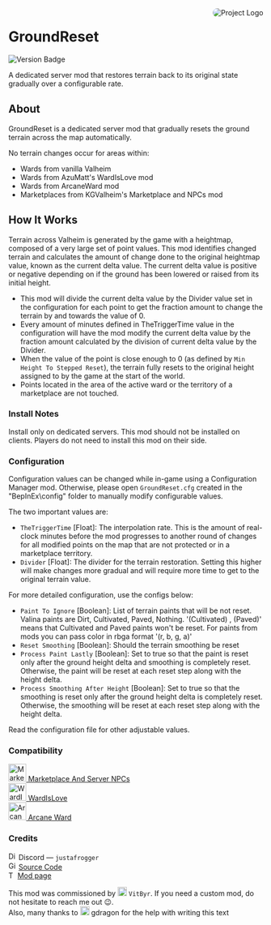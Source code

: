 <img src="https://gcdn.thunderstore.io/live/repository/icons/Frogger-GroundReset-2.7.1.png.128x128_q95.png" align="right" alt="Project Logo" style="border-radius: 10px;">

# GroundReset

![Version Badge](https://img.shields.io/badge/version-2.7.1-green.svg)

A dedicated server mod that restores terrain back to its original state gradually over a configurable rate.

## About

GroundReset is a dedicated server mod that gradually resets the ground terrain across the map automatically.

No terrain changes occur for areas within:

- Wards from vanilla Valheim
- Wards from AzuMatt's WardIsLove mod
- Wards from ArcaneWard mod
- Marketplaces from KGValheim's Marketplace and NPCs mod

## How It Works

Terrain across Valheim is generated by the game with a heightmap, composed of a very large set of point values. This mod
identifies changed terrain and calculates the amount of change done to the original heightmap value, known as the
current delta value. The current delta value is positive or negative depending on if the ground has been lowered or
raised from its initial height.

- This mod will divide the current delta value by the Divider value set in the configuration for each point to get the
  fraction amount to change the terrain by and towards the value of 0.
- Every amount of minutes defined in TheTriggerTime value in the configuration will have the mod modify the current
  delta value by the fraction amount calculated by the division of current delta value by the Divider.
- When the value of the point is close enough to 0 (as defined by ``Min Height To Stepped Reset``), the terrain fully
  resets to the original height assigned to by the game at the start of the world.
- Points located in the area of the active ward or the territory of a marketplace are not touched.

### Install Notes

Install only on dedicated servers. This mod should not be installed on clients. Players do not need to install this mod
on their side.

### Configuration

Configuration values can be changed while in-game using a Configuration Manager mod. Otherwise, please
open ``GroundReset.cfg`` created in the "BepInEx\config" folder to manually modify configurable values.

The two important values are:

- ``TheTriggerTime`` \[Float]: The interpolation rate. This is the amount of real-clock minutes before the mod
  progresses
  to another round of changes for all modified points on the map that are not protected or in a marketplace
  territory.<br>
- ``Divider`` \[Float]: The divider for the terrain restoration. Setting this higher will make changes more gradual and
  will require more time to get to the original terrain value.

For more detailed configuration, use the configs below:

- `Paint To Ignore` \[Boolean]: List of terrain paints that will be not reset. Valina paints are Dirt, Cultivated, Paved, Nothing. '(Cultivated) , (Paved)' means that Cultivated and Paved paints won't be reset. For paints from mods you can pass color in rbga format '(r, b, g, a)'
- `Reset Smoothing` \[Boolean]: Should the terrain smoothing be reset
- `Process Paint Lastly` \[Boolean]: Set to true so that the paint is reset only after the ground height delta and
  smoothing is completely reset. Otherwise, the paint will be reset at each reset step along with the height delta.
- `Process Smoothing After Height` \[Boolean]: Set to true so that the smoothing is reset only after the ground height
  delta is completely reset. Otherwise, the smoothing will be reset at each reset step along with the height delta.

Read the configuration file for other adjustable values.

### Compatibility

<a href="https://valheim.thunderstore.io/package/KGvalheim/Marketplace_And_Server_NPCs_Revamped/">
<img alt="Marketplace Logo" src="https://gcdn.thunderstore.io/live/repository/icons/KGvalheim-Marketplace_And_Server_NPCs_Revamped-9.2.2.png.128x128_q95.jpg" width="35"/> 
Marketplace And Server NPCs</a><br>

<a href="https://valheim.thunderstore.io/package/Azumatt/WardIsLove/">
<img alt="WardIsLove Logo" src="https://gcdn.thunderstore.io/live/repository/icons/Azumatt-WardIsLove-3.4.5.png.128x128_q95.png" width="35"/> 
WardIsLove</a><br>

<a href="https://thunderstore.io/c/valheim/p/KGvalheim/Arcane_Ward/">
<img alt="ArcaneWard Logo" src="https://gcdn.thunderstore.io/live/repository/icons/KGvalheim-Arcane_Ward-0.6.5.png.128x128_q95.png" width="35"/> 
Arcane Ward</a><br>

### Credits

<img alt="Discord Logo" src="https://freelogopng.com/images/all_img/1691730813discord-icon-png.png" width="16"> Discord — `justafrogger`<br>
<img alt="GitHub Logo" src="https://github.githubassets.com/assets/pinned-octocat-093da3e6fa40.svg" width="16"/> <a href="https://github.com/JFHeim/GroundReset">Source Code</a><br>
<img alt="Thunderstore Logo" src="https://gcdn.thunderstore.io/live/community/valheim/PNG_color_logo_only_1_transparent.png" width="14"/> <a href="https://valheim.thunderstore.io/package/Frogger/GroundReset/">Mod page</a><br>

This mod was commissioned by
<img alt="The VitByr avatar" src="https://cdn.discordapp.com/emojis/1103332829414301786.webp" width="18"/>
`VitByr`. If you need a custom mod, do not hesitate to reach me out 😉.<br>
Also, many thanks to
<img alt="The gdragon avatar" src="https://cdn.discordapp.com/emojis/1196058163401736325.webp?size=96&quality=lossless" width="18"/>
gdragon for the help with writing this text
